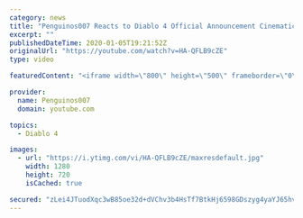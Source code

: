 ```yaml
---
category: news
title: "Penguinos007 Reacts to Diablo 4 Official Announcement Cinematic Trailer (Blizzcon 2019)"
excerpt: ""
publishedDateTime: 2020-01-05T19:21:52Z
originalUrl: "https://youtube.com/watch?v=HA-QFLB9cZE"
type: video

featuredContent: "<iframe width=\"800\" height=\"500\" frameborder=\"0\" src=\"https://www.youtube.com/embed/HA-QFLB9cZE\" allow=\"accelerometer; autoplay; encrypted-media; gyroscope; picture-in-picture\" allowfullscreen></iframe>"

provider:
  name: Penguinos007
  domain: youtube.com

topics:
  - Diablo 4

images:
  - url: "https://i.ytimg.com/vi/HA-QFLB9cZE/maxresdefault.jpg"
    width: 1280
    height: 720
    isCached: true

secured: "zLei4JTuodXqc3wB85oe32d+dVChv3b4HsTf7BtkHj6598GDszyg4yaYJ65hvnIVXfYw3X4xqbpJPzNDD8BnZnS3wmw3Mhugl0ExxLX8IUlfN0Uwknm3ZBFow0D+IivP13LTfEj2szoWgVFkq3VkaAB+BuBlEschrpwnZMET/YYvxdBqQt92hjkG8Dv+j2drp8a5/vbOExl/7L1a6y6TfumZoPZDulur1VlUo5d7Ng//NLZmKXc1oJo1s4qTUXwTXhthMIg/x3Gfqb4YbK6BzwuyOjz1bg9jW2T0A6gemPvTRAgwD81p9e9C/VxZXXvvWuHhEyxK8Kor5C3GVrLJcaRMEa0UgCMQGEgxxPL4VlYx66SpXZzn8RDe0g0koZVM8sZ0hkJ2xsuy2MfL1f+NUP+jf0/3dSBhKVF+YWPpGPkTom3rT6vtj9hqD1xiL9ND;L8iPYn4Kk28HBfLlf592Fw=="
---
```


